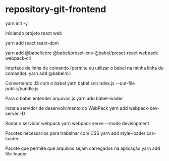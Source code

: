 # repository-git-frontend

yarn init -y

iniciando projeto react web

yarn add react react-dom

yarn add @babel/core @babel/preset-env @babel/preset-react webpack webpack-cli

Interface de linha de comando (permite eu utilizar o babel na minha linha de comando).
yarn add @babel/cli

Convertendo JS com o babel
yarn babel src/index.js --out-file public/bundle.js

Para o babel entender arquivos js
yarn add babel-loader

 Instala servidor de desenvolvimento do WebPack
 yarn add webpack-dev-server -D

 Rodar o servidor webpack
 yarn webpack serve --mode development

 Pacotes necessarios para trabalhar com CSS
 yarn add style-loader css-loader

 Pacote que permite que arquivos sejam carregados na aplicação
 yarn add file-loader